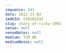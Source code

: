 ```yaml
---
sequence: 241
date: 2012-11-03
imdbId: tt0102293
slug: story-of-ricky-1991
venue: null
venueNotes: null
medium: TCM HD
mediumNotes: null
---
```

